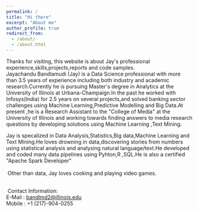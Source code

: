 ```yaml
---
permalink: /
title: "Hi there"
excerpt: "About me"
author_profile: true
redirect_from: 
  - /about/
  - /about.html
---
```

Thanks for visiting, this website is about Jay's  professional experience,skills,projects,reports and code samples.
<br />
Jayachandu Bandlamudi (Jay) is a Data Science professional with more than 3.5 years of experience including both industry and academic research.Currently he is pursuing Master's degree in Analytics at the University of Illinois at Urbana-Champaign.In the past he worked with Infosys(India) for 2.5 years on several projects,and solved banking sector challenges using Machine Learning,Predictive Modelling and Big Data.At present ,he is a Research Assistant to the "College of Media" at the University of Illinois and working towards finding answers to media research questions by developing solutions using Machine Learning ,Text Mining.
<br/>

Jay is specalized in Data Analysis,Statistics,Big data,Machine Learning and Text Mining.He loves drowning in data,discovering stories from numbers using statistical analysis and analysing natural language/text.He developed and coded many data pipelines using Pyhton,R ,SQL.He is also a certified "Apache Spark Developer"  
<br />​
Other than data, Jay loves cooking and playing video games.

<br />​
Contact Information:
<br />
E-Mail : bandlmd2@illinois.edu
<br />
Mobile : +1 (217)-904-0255
<br />